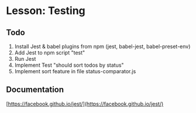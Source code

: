 # Lesson: Testing
## Todo
1. Install Jest & babel plugins from npm (jest, babel-jest, babel-preset-env)
1. Add Jest to npm script "test"
1. Run Jest
1. Implement Test "should sort todos by status"
1. Implement sort feature in file status-comparator.js


## Documentation
[https://facebook.github.io/jest/](https://facebook.github.io/jest/)
